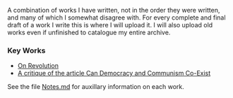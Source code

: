 A combination of works I have written, not in the order they were written, and many of which I somewhat disagree with. For every complete and final draft of a work I write this is where I will upload it. I will also upload old works even if unfinished to catalogue my entire archive.

### Key Works
- [On Revolution](https://github.com/ComradeSwifty/works/blob/master/files/On%20Revolution.pdf)
- [A critique of the article Can Democracy and Communism Co-Exist](https://github.com/ComradeSwifty/works/blob/master/files/A%20critique%20of%20the%20article%20Can%20Democracy%20and%20Communism%20Co-Exist.md)

See the file [Notes.md](https://github.com/ComradeSwifty/works/blob/master/Notes.md) for auxillary information on each work.
